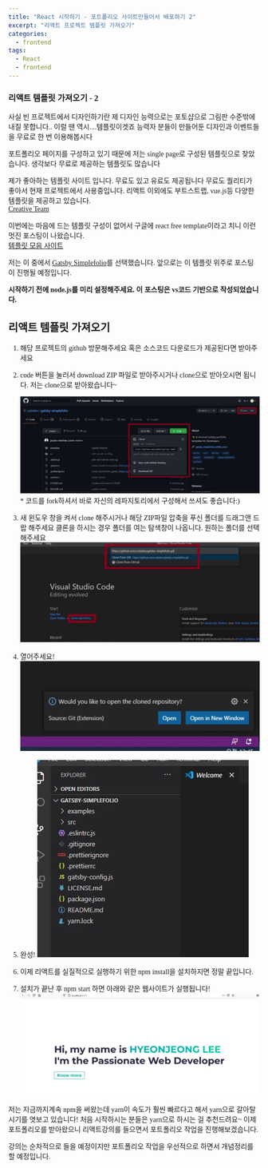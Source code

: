 ```yaml
---
title: "React 시작하기 - 포트폴리오 사이트만들어서 배포하기 2"
excerpt: "리액트 프로젝트 템플릿 가져오기"
categories:
  - frontend
tags:
  - React
  - frontend
---
```


<style>
@font-face { font-family: 'IBMPlexSansKR-Regular';
   src: url('https://cdn.jsdelivr.net/gh/projectnoonnu/noonfonts_20-07@1.0/IBMPlexSansKR-Regular.woff') format('woff'); font-weight: normal; font-style: normal; }
body, a, h3, h4,h1{
font-family: 'IBMPlexSansKR-Regular';
}
td{
	border: 1px solid;
}
</style>

<h3>리액트 템플릿 가져오기 - 2</h3>

사실 빈 프로젝트에서 디자인하기란 제 디자인 능력으로는 포토샵으로 그림판 수준밖에 내질 못합니다..
이럴 땐 역시....템플릿이겟죠
능력자 분들이 만들어둔 디자인과 이벤트들을 무료로 한 번 이용해봅시다

포트폴리오 페이지를 구성하고 있기 때문에 저는 single page로 구성된 템플릿으로 찾았습니다.
생각보다 무료로 제공하는 템플릿도 많습니다

제가 좋아하는 템플릿 사이트 입니다. 무료도 있고 유료도 제공됩니다
무료도 퀄리티가 좋아서 현재 프로젝트에서 사용중입니다.
리액트 이외에도 부트스트랩, vue.js등 다양한 템플릿을 제공하고 있습니다.<br>
<a href="https://www.creative-tim.com/templates/react-free">Creative Team </a>

이번에는 마음에 드는 템플릿 구성이 없어서 구글에 react free template이라고 치니
이런 멋진 포스팅이 나왔습니다.<br>
<a href="https://dev.to/davidepacilio/35-free-react-templates-and-themes-32ci">템플릿 모음 사이트</a>

저는 이 중에서 <a href="https://github.com/cobidev/gatsby-simplefolio">Gatsby Simplefolio</a>를 선택했습니다.
앞으로는 이 템플릿 위주로 포스팅이 진행될 예정입니다.

<p><b>시작하기 전에 node.js를 미리 설정해주세요. 이 포스팅은 vs코드 기반으로 작성되었습니다. </b> </p>

<h2>리액트 템플릿 가져오기</h2>

1. 해당 프로젝트의 github 방문해주세요 혹은 소스코드 다운로드가 제공된다면 받아주세요

2. code 버튼을 눌러서 download ZIP 파일로 받아주시거나 clone으로 받아오시면 됩니다.
   저는 clone으로 받아왔습니다~

   <img src="/assets/img/react-6.JPG">
   * 코드를 fork하셔서 바로 자신의 레파지토리에서 구성해서 쓰셔도 좋습니다:)

3. 새 윈도우 창을 켜서 clone 해주시거나 해당 ZIP파일 압축을 푸신 폴더를 드래그앤 드랍 해주세요
   클론을 하시는 경우 폴더를 여는 탐색창이 나옵니다. 원하는 폴더를 선택해주세요
   <img src="/assets/img/react-7.JPG">

4. 열어주세요!
   <img src="/assets/img/react-8.JPG">

5. 완성!
   <img src="/assets/img/react-9.JPG">

6. 이제 리액트를 실질적으로 실행하기 위한 npm install을 설치하지면 정말 끝입니다.

7. 설치가 끝난 후 npm start 하면
   아래와 같은 웹사이트가 실행됩니다!
   <img src="../assets/img/react-10.JPG">

저는 지금까지계속 npm을 써왔는데 yarn이 속도가 훨씬 빠르다고 해서
yarn으로 갈아탈 시기를 엿보고 있습니다! 처음 시작하시는 분들은 yarn으로 하시는 걸 추천드려요~
이제 포트폴리오를 받아왔으니 리액트강의를 들으면서 포트폴리오 작업을 진행해보겠습니다.

강의는 순차적으로 들을 예정이지만 포트폴리오 작업을 우선적으로 하면서 개념정리를 할 예정입니다.
